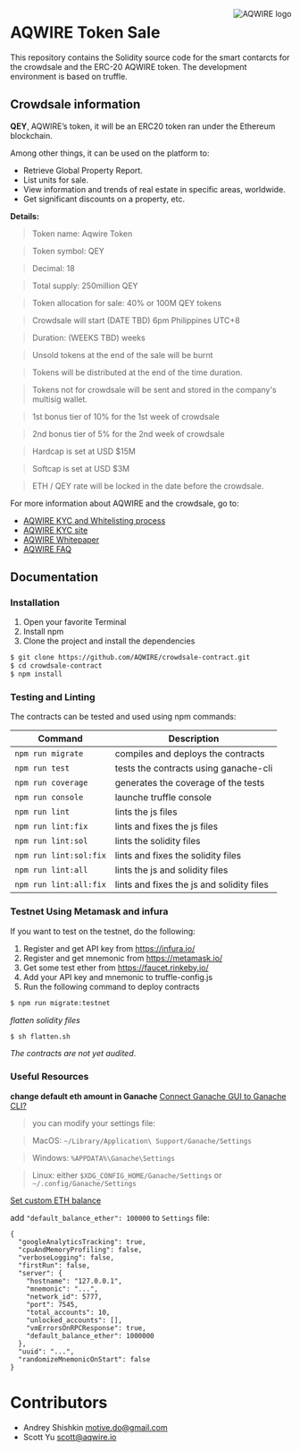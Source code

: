 <a href="https://aqwire.io/"><img src="https://cdn-images-1.medium.com/max/1000/1*oWcFukUctnjw0SHBWBSxEA.png" align="right" valign="top" alt="AQWIRE logo" /></a>

# AQWIRE Token Sale

This repository contains the Solidity source code for the smart contarcts for the crowdsale and the ERC-20 AQWIRE token. The development environment is based on truffle.

## Crowdsale information

**QEY**, AQWIRE’s token, it will be an ERC20 token ran under the Ethereum blockchain.

Among other things, it can be used on the platform to:

- Retrieve Global Property Report.
- List units for sale.
- View information and trends of real estate in specific areas, worldwide.
- Get significant discounts on a property, etc.

**Details:**
> Token name: Aqwire Token

> Token symbol: QEY

> Decimal: 18

> Total supply: 250million QEY

> Token allocation for sale: 40% or 100M QEY tokens

> Crowdsale will start (DATE TBD) 6pm Philippines UTC+8

> Duration: (WEEKS TBD) weeks

> Unsold tokens at the end of the sale will be burnt

> Tokens will be distributed at the end of the time duration.

> Tokens not for crowdsale will be sent and stored in the company's multisig wallet.

> 1st bonus tier of 10% for the 1st week of crowdsale

> 2nd bonus tier of 5% for the 2nd week of crowdsale

> Hardcap is set at USD $15M

> Softcap is set at USD $3M

> ETH / QEY rate will be locked in the date before the crowdsale.


For more information about AQWIRE and the crowdsale, go to:

- [AQWIRE KYC and Whitelisting process](https://medium.com/aqwire/https-medium-com-aqwire-aqwire-kyc-whitelisting-how-does-it-work-982cd51a8310)
- [AQWIRE KYC site](https://aqwire.io/kyc)
- [AQWIRE Whitepaper](https://aqwire.io/#whitepaper)
- [AQWIRE FAQ](https://medium.com/aqwire/https-medium-com-inno-91650-aqwire-frequently-asked-questions-e65555cb26eb)

## Documentation

### Installation 
1. Open your favorite Terminal 
2. Install npm
3. Clone the project and install the dependencies
```sh
$ git clone https://github.com/AQWIRE/crowdsale-contract.git
$ cd crowdsale-contract
$ npm install
```

### Testing and Linting
The contracts can be tested and used using npm commands:

| Command | Description |
| ------ | ------ |
| ``` npm run migrate ``` | compiles and deploys the contracts |
| ``` npm run test ``` | tests the contracts using ganache-cli |
| ``` npm run coverage ``` | generates the coverage of the tests |
| ``` npm run console ``` | launche truffle console |
| ``` npm run lint ``` | lints the js files |
| ``` npm run lint:fix ``` | lints and fixes the js files  |
| ``` npm run lint:sol ``` | lints the solidity files |
| ``` npm run lint:sol:fix ``` | lints and fixes the solidity files |
| ``` npm run lint:all ``` | lints the js and solidity files |
| ``` npm run lint:all:fix ``` | lints and fixes the js and solidity files |


### Testnet Using Metamask and infura
If you want to test on the testnet, do the following:

1. Register and get API key from https://infura.io/
2. Register and get mnemonic from https://metamask.io/
3. Get some test ether from https://faucet.rinkeby.io/
4. Add your API key and mnemonic to truffle-config.js
5. Run the following command to deploy contracts
```sh
$ npm run migrate:testnet
```

*flatten solidity files*
```sh
$ sh flatten.sh
```

*The contracts are not yet audited*. 

### Useful Resources
**change default eth amount in Ganache**
[Connect Ganache GUI to Ganache CLI? ](https://github.com/trufflesuite/ganache/issues/322)
> you can modify your settings file:

> MacOS: `~/Library/Application\ Support/Ganache/Settings`

> Windows: `%APPDATA%\Ganache\Settings`

> Linux: either `$XDG_CONFIG_HOME/Ganache/Settings` or `~/.config/Ganache/Settings`

[Set custom ETH balance](https://github.com/trufflesuite/ganache/issues/84)

add `"default_balance_ether": 100000` to `Settings` file:
```
{
  "googleAnalyticsTracking": true,
  "cpuAndMemoryProfiling": false,
  "verboseLogging": false,
  "firstRun": false,
  "server": {
    "hostname": "127.0.0.1",
    "mnemonic": "...",
    "network_id": 5777,
    "port": 7545,
    "total_accounts": 10,
    "unlocked_accounts": [],
    "vmErrorsOnRPCResponse": true,
    "default_balance_ether": 1000000
  },
  "uuid": "...",
  "randomizeMnemonicOnStart": false
}
```

# Contributors

* Andrey Shishkin <motive.do@gmail.com>
* Scott Yu <scott@aqwire.io>


 [truffle]: <http://truffleframework.com/>


